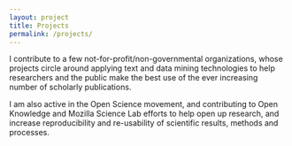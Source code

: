 ```yaml
---
layout: project
title: Projects
permalink: /projects/
---
```


I contribute to a few not-for-profit/non-governmental organizations, whose projects circle around applying text and data mining technologies to help researchers and the public make the best use of the ever increasing number of scholarly publications.

I am also active in the Open Science movement, and contributing to Open Knowledge and Mozilla Science Lab efforts to help open up research, and increase reproducibility and re-usability of scientific results, methods and processes.
